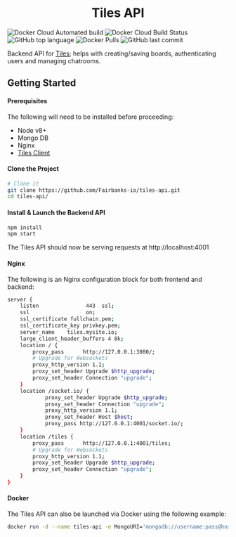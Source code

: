 <h1 align="center">
  Tiles API
</h1>

![Docker Cloud Automated build](https://img.shields.io/docker/cloud/automated/fairbanksio/tiles-api.svg)
![Docker Cloud Build Status](https://img.shields.io/docker/cloud/build/fairbanksio/tiles-api.svg)
![GitHub top language](https://img.shields.io/github/languages/top/Fairbanks-io/tiles-api.svg)
![Docker Pulls](https://img.shields.io/docker/pulls/fairbanksio/tiles-api.svg)
![GitHub last commit](https://img.shields.io/github/last-commit/Fairbanks-io/tiles-api.svg)

Backend API for [Tiles](https://github.com/Fairbanks-io/tiles-client); helps with creating/saving boards, authenticating users and managing chatrooms.

## Getting Started

#### Prerequisites

The following will need to be installed before proceeding:

- Node v8+
- Mongo DB
- Nginx
- [Tiles Client](https://github.com/Fairbanks-io/tiles-client)

#### Clone the Project

```sh
# Clone it
git clone https://github.com/Fairbanks-io/tiles-api.git
cd tiles-api/
```

#### Install & Launch the Backend API

```sh
npm install
npm start
```

The Tiles API should now be serving requests at http://localhost:4001

#### Nginx

The following is an Nginx configuration block for both frontend and backend:

```sh
server {
    listen               443  ssl;
    ssl                  on;
    ssl_certificate fullchain.pem;
    ssl_certificate_key privkey.pem;
    server_name    tiles.mysite.io;
    large_client_header_buffers 4 8k;
    location / {
        proxy_pass      http://127.0.0.1:3000/;
        # Upgrade for Websockets
        proxy_http_version 1.1;
        proxy_set_header Upgrade $http_upgrade;
        proxy_set_header Connection "upgrade";
    }
    location /socket.io/ {
            proxy_set_header Upgrade $http_upgrade;
            proxy_set_header Connection "upgrade";
            proxy_http_version 1.1;
            proxy_set_header Host $host;
            proxy_pass http://127.0.0.1:4001/socket.io/;
    }
    location /tiles {
        proxy_pass      http://127.0.0.1:4001/tiles;
        # Upgrade for Websockets
        proxy_http_version 1.1;
        proxy_set_header Upgrade $http_upgrade;
        proxy_set_header Connection "upgrade";
    }
}
```

#### Docker

The Tiles API can also be launched via Docker using the following example:

```sh
docker run -d --name tiles-api -e MongoURI='mongodb://username:pass@host.io:27017/database' -p 4001:4001 -v "$PWD":/usr/src/app -w /usr/src/app node:8 "npm" "start"```

